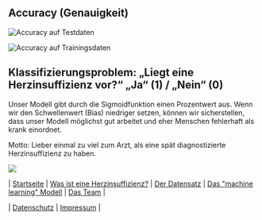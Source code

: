 ## Accuracy (Genauigkeit)

![Accuracy auf Testdaten](https://matheli.github.io/Herzinsuffizienz/posts/Evaluation.png)



![Accuracy auf Trainingsdaten](https://matheli.github.io/Herzinsuffizienz/posts/Evaluation2.png)

## Klassifizierungsproblem: „Liegt eine Herzinsuffizienz vor?“ „Ja“ (1) / „Nein“ (0)

Unser Modell gibt durch die Sigmoidfunktion einen Prozentwert aus. Wenn wir den Schwellenwert
(Bias) niedriger setzen, können wir sicherstellen, dass unser Modell möglichst gut arbeitet und eher
Menschen fehlerhaft als krank einordnet.

Motto: Lieber einmal zu viel zum Arzt, als eine spät diagnostizierte Herzinsuffizienz zu haben. 

![](https://matheli.github.io/Herzinsuffizienz/posts/Tabelle.png)


| [Startseite](https://matheli.github.io/Herzinsuffizienz) | [Was ist eine Herzinsuffizienz?](https://matheli.github.io/Herzinsuffizienz/posts/Herzinsuffizienz) | [Der Datensatz](https://matheli.github.io/Herzinsuffizienz/posts/Datensatz) | [Das "machine learning" Modell](https://matheli.github.io/Herzinsuffizienz/posts/machine_learning_modell) | [Das Team](https://matheli.github.io/Herzinsuffizienz/posts/Team/Team) |

| [Datenschutz](https://matheli.github.io/Herzinsuffizienz/posts/Datenschutz) | [Impressum](https://matheli.github.io/Herzinsuffizienz/posts/Impressum) |
